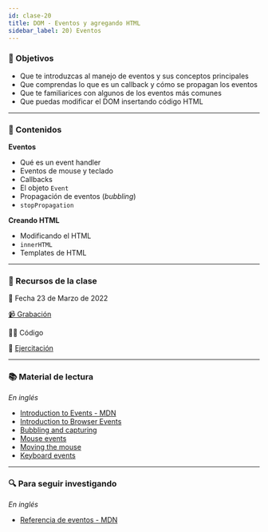 ```yaml
---
id: clase-20
title: DOM - Eventos y agregando HTML
sidebar_label: 20) Eventos
---
```


### 🏁 Objetivos

- Que te introduzcas al manejo de eventos y sus conceptos principales
- Que comprendas lo que es un callback y cómo se propagan los eventos
- Que te familiarices con algunos de los eventos más comunes
- Que puedas modificar el DOM insertando código HTML

---

### 📝 Contenidos

**Eventos**

- Qué es un event handler
- Eventos de mouse y teclado
- Callbacks
- El objeto `Event`
- Propagación de eventos (_bubbling_)
- `stopPropagation`

**Creando HTML**

- Modificando el HTML
- `innerHTML`
- Templates de HTML

---

### 🚀 Recursos de la clase

📆 Fecha 23 de Marzo de 2022

[📹 Grabación](https://us02web.zoom.us/rec/share/-77cEts-bV5vocQEZ2yHDjxq4EQ3pkYyZRQ7ZVwYjynQqMn5WL_WmRaYCnOZ4WdA.cYkjNOD3m-ghAGWZ?startTime=1648073108000)

👩‍💻 Código

💪 [Ejercitación](https://github.com/Ada-IT/ejercicios-frontend/blob/master/modulo-2/ejercicios/18-dom-eventos.md)

---

### 📚 Material de lectura

_En inglés_

- [Introduction to Events - MDN](https://developer.mozilla.org/en-US/docs/Learn/JavaScript/Building_blocks/Events)
- [Introduction to Browser Events](https://javascript.info/introduction-browser-events)
- [Bubbling and capturing](https://javascript.info/bubbling-and-capturing)
- [Mouse events](https://javascript.info/mouse-events-basics)
- [Moving the mouse](https://javascript.info/mousemove-mouseover-mouseout-mouseenter-mouseleave)
- [Keyboard events](https://javascript.info/keyboard-events)

---

### 🔍 Para seguir investigando

_En inglés_

- [Referencia de eventos - MDN](https://developer.mozilla.org/en-US/docs/Web/Events)
